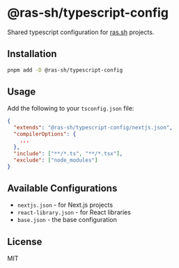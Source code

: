 # @ras-sh/typescript-config

Shared typescript configuration for [ras.sh](https://ras.sh) projects.

## Installation

```bash
pnpm add -D @ras-sh/typescript-config
```

## Usage

Add the following to your `tsconfig.json` file:

```json
{
  "extends": "@ras-sh/typescript-config/nextjs.json",
  "compilerOptions": {
    ...
  },
  "include": ["**/*.ts", "**/*.tsx"],
  "exclude": ["node_modules"]
}
```

## Available Configurations

- `nextjs.json` - for Next.js projects
- `react-library.json` - for React libraries
- `base.json` - the base configuration

## License

MIT